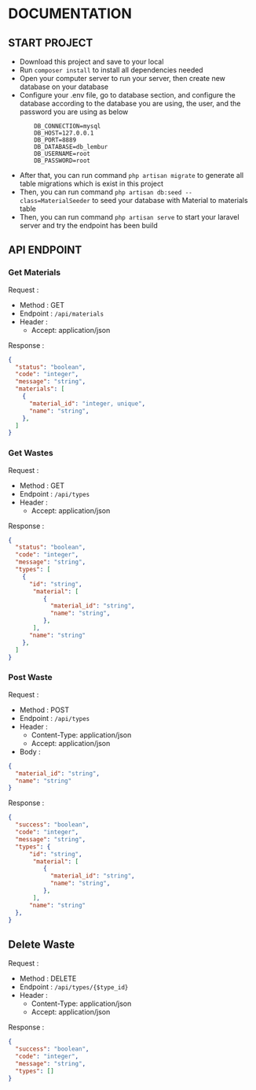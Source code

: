 # DOCUMENTATION

## START PROJECT

- Download this project and save to your local
- Run `composer install` to install all dependencies needed
- Open your computer server to run your server, then create new database on your database
- Configure your .env file, go to database section, and configure the database according to the database you are using, the user, and the password you are using as below
  ```
      DB_CONNECTION=mysql
      DB_HOST=127.0.0.1
      DB_PORT=8889
      DB_DATABASE=db_lembur
      DB_USERNAME=root
      DB_PASSWORD=root
  ```
- After that, you can run command `php artisan migrate` to generate all table migrations which is exist in this project
- Then, you can run command `php artisan db:seed --class=MaterialSeeder` to seed your database with Material to materials table
- Then, you can run command `php artisan serve` to start your laravel server and try the endpoint has been build

## API ENDPOINT

### Get Materials

Request :

- Method : GET
- Endpoint : `/api/materials`
- Header :
  - Accept: application/json

Response :

```json
{
  "status": "boolean",
  "code": "integer",
  "message": "string",
  "materials": [
    {
      "material_id": "integer, unique",
      "name": "string",
    },
  ]
}
```

### Get Wastes

Request :

- Method : GET
- Endpoint : `/api/types`
- Header :
  - Accept: application/json

Response :

```json
{
  "status": "boolean",
  "code": "integer",
  "message": "string",
  "types": [
    {
      "id": "string",
       "material": [
          {
            "material_id": "string",
            "name": "string",
          },
       ],
      "name": "string"
    },
  ]
}
```

### Post Waste

Request :

- Method : POST
- Endpoint : `/api/types`
- Header :
  - Content-Type: application/json
  - Accept: application/json
- Body :

```json
{
  "material_id": "string",
  "name": "string"
}
```

Response :

```json
{
  "success": "boolean",
  "code": "integer",
  "message": "string",
  "types": {
      "id": "string",
       "material": [
          {
            "material_id": "string",
            "name": "string",
          },
       ],
      "name": "string"
  },
}
```

## Delete Waste

Request :

- Method : DELETE
- Endpoint : `/api/types/{$type_id}`
- Header :
  - Content-Type: application/json
  - Accept: application/json

Response :

```json
{
  "success": "boolean",
  "code": "integer",
  "message": "string",
  "types": []
}
```